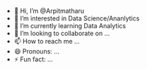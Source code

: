 - 👋 Hi, I’m @Arpitmatharu
- 👀 I’m interested in Data Science/Ananlytics
- 🌱 I’m currently learning Data Analytics
- 💞️ I’m looking to collaborate on ...
- 📫 How to reach me ...
- 😄 Pronouns: ...
- ⚡ Fun fact: ...

<!---
Arpitmatharu/Arpitmatharu is a ✨ special ✨ repository because its `README.md` (this file) appears on your GitHub profile.
You can click the Preview link to take a look at your changes.
--->
